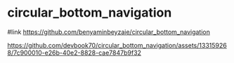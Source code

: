 # circular_bottom_navigation
#link https://github.com/benyaminbeyzaie/circular_bottom_navigation


https://github.com/devbook70/circular_bottom_navigation/assets/133159268/7c900010-e26b-40e2-8828-cae7847b9f32

